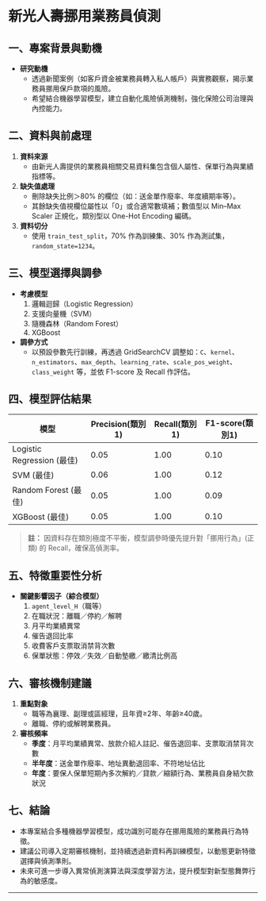 # 新光人壽挪用業務員偵測

## 一、專案背景與動機
- **研究動機**  
  - 透過新聞案例（如客戶資金被業務員轉入私人帳戶）與實務觀察，揭示業務員挪用保戶款項的風險。  
  - 希望結合機器學習模型，建立自動化風險偵測機制，強化保險公司治理與內控能力。

## 二、資料與前處理
1. **資料來源**  
   - 由新光人壽提供的業務員相關交易資料集包含個人屬性、保單行為與業績指標等。  
2. **缺失值處理**  
   - 刪除缺失比例＞80% 的欄位（如：送金單作廢率、年度續期率等）。  
   - 其餘缺失值視欄位屬性以「0」或合適常數填補；數值型以 Min–Max Scaler 正規化，類別型以 One-Hot Encoding 編碼。  
3. **資料切分**  
   - 使用 `train_test_split`，70% 作為訓練集、30% 作為測試集，`random_state=1234`。

## 三、模型選擇與調參
- **考慮模型**  
  1. 邏輯迴歸（Logistic Regression）  
  2. 支援向量機（SVM）  
  3. 隨機森林（Random Forest）  
  4. XGBoost  
- **調參方式**  
  - 以預設參數先行訓練，再透過 GridSearchCV 調整如：`C`、`kernel`、`n_estimators`、`max_depth`、`learning_rate`、`scale_pos_weight`、`class_weight` 等，並依 F1-score 及 Recall 作評估。

## 四、模型評估結果
| 模型            | Precision(類別1) | Recall(類別1) | F1-score(類別1) |
|-----------------|------------------|---------------|-----------------|
| Logistic Regression (最佳) | 0.05             | 1.00          | 0.10            |
| SVM (最佳)       | 0.06             | 1.00          | 0.12            |
| Random Forest (最佳) | 0.05             | 1.00          | 0.09            |
| XGBoost (最佳)   | 0.05             | 1.00          | 0.10            |

> **註：** 因資料存在類別極度不平衡，模型調參時優先提升對「挪用行為」(正類) 的 Recall，確保高偵測率。

## 五、特徵重要性分析
- **關鍵影響因子（綜合模型）**  
  1. `agent_level_H`（職等）  
  2. 在職狀況：離職／停約／解聘  
  3. 月平均業績異常  
  4. 催告退回比率  
  5. 收費客戶支票取消禁背次數  
  6. 保單狀態：停效／失效／自動墊繳／繳清比例高

## 六、審核機制建議
1. **重點對象**  
   - 職等為襄理、副理或區經理，且年資≥2年、年齡≥40歲。  
   - 離職、停約或解聘業務員。  
2. **審核頻率**  
   - **季度**：月平均業績異常、放款介紹人註記、催告退回率、支票取消禁背次數  
   - **半年度**：送金單作廢率、地址異動退回率、不符地址佔比  
   - **年度**：要保人保單短期內多次解約／貸款／縮額行為、業務員自身結欠款狀況  

## 七、結論
- 本專案結合多種機器學習模型，成功識別可能存在挪用風險的業務員行為特徵。  
- 建議公司導入定期審核機制，並持續透過新資料再訓練模型，以動態更新特徵選擇與偵測準則。  
- 未來可進一步導入異常偵測演算法與深度學習方法，提升模型對新型態舞弊行為的敏感度。

---
